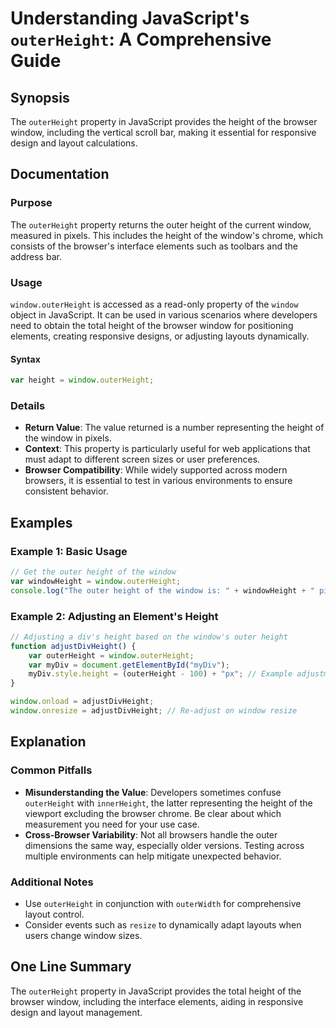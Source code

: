 <!--
Meta Description: # Understanding JavaScript's `outerHeight`: A Comprehensive Guide ## Synopsis The `outerHeight` property in JavaScript provides the height of the brow...
Meta Keywords: window, height, outerheight, javascript, browser
-->

# Understanding JavaScript's `outerHeight`: A Comprehensive Guide

## Synopsis
The `outerHeight` property in JavaScript provides the height of the browser window, including the vertical scroll bar, making it essential for responsive design and layout calculations.

## Documentation
### Purpose
The `outerHeight` property returns the outer height of the current window, measured in pixels. This includes the height of the window's chrome, which consists of the browser's interface elements such as toolbars and the address bar.

### Usage
`window.outerHeight` is accessed as a read-only property of the `window` object in JavaScript. It can be used in various scenarios where developers need to obtain the total height of the browser window for positioning elements, creating responsive designs, or adjusting layouts dynamically.

#### Syntax
```javascript
var height = window.outerHeight;
```

### Details
- **Return Value**: The value returned is a number representing the height of the window in pixels.
- **Context**: This property is particularly useful for web applications that must adapt to different screen sizes or user preferences.
- **Browser Compatibility**: While widely supported across modern browsers, it is essential to test in various environments to ensure consistent behavior.

## Examples
### Example 1: Basic Usage
```javascript
// Get the outer height of the window
var windowHeight = window.outerHeight;
console.log("The outer height of the window is: " + windowHeight + " pixels.");
```

### Example 2: Adjusting an Element's Height
```javascript
// Adjusting a div's height based on the window's outer height
function adjustDivHeight() {
    var outerHeight = window.outerHeight;
    var myDiv = document.getElementById("myDiv");
    myDiv.style.height = (outerHeight - 100) + "px"; // Example adjustment
}

window.onload = adjustDivHeight;
window.onresize = adjustDivHeight; // Re-adjust on window resize
```

## Explanation
### Common Pitfalls
- **Misunderstanding the Value**: Developers sometimes confuse `outerHeight` with `innerHeight`, the latter representing the height of the viewport excluding the browser chrome. Be clear about which measurement you need for your use case.
- **Cross-Browser Variability**: Not all browsers handle the outer dimensions the same way, especially older versions. Testing across multiple environments can help mitigate unexpected behavior.

### Additional Notes
- Use `outerHeight` in conjunction with `outerWidth` for comprehensive layout control.
- Consider events such as `resize` to dynamically adapt layouts when users change window sizes.

## One Line Summary
The `outerHeight` property in JavaScript provides the total height of the browser window, including the interface elements, aiding in responsive design and layout management.